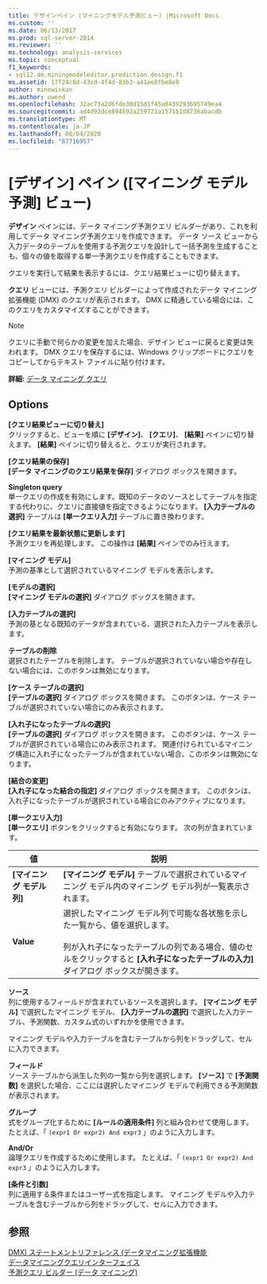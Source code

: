 ```yaml
---
title: デザインペイン (マイニングモデル予測ビュー) |Microsoft Docs
ms.custom: ''
ms.date: 06/13/2017
ms.prod: sql-server-2014
ms.reviewer: ''
ms.technology: analysis-services
ms.topic: conceptual
f1_keywords:
- sql12.dm.miningmodeleditor.prediction.design.f1
ms.assetid: 17f24c8d-43cd-4f4d-83b3-a41ee8fbe8e8
author: minewiskan
ms.author: owend
ms.openlocfilehash: 32ac73a2d6fde38d15d1f45a8439293695749ea4
ms.sourcegitcommit: ad4d92dce894592a259721a1571b1d8736abacdb
ms.translationtype: MT
ms.contentlocale: ja-JP
ms.lasthandoff: 08/04/2020
ms.locfileid: "87716957"
---
```

# <a name="design-pane-mining-model-prediction-view"></a>[デザイン] ペイン ([マイニング モデル予測] ビュー)
  **デザイン** ペインには、データ マイニング予測クエリ ビルダーがあり、これを利用してデータ マイニング予測クエリを作成できます。 データ ソース ビューから入力データのテーブルを使用する予測クエリを設計して一括予測を生成することも、個々の値を取得する単一予測クエリを作成することもできます。  
  
 クエリを実行して結果を表示するには、クエリ結果ビューに切り替えます。  
  
 **クエリ** ビューには、予測クエリ ビルダーによって作成されたデータ マイニング拡張機能 (DMX) のクエリが表示されます。 DMX に精通している場合には、このクエリをカスタマイズすることができます。  
  
> [!NOTE]  
>  クエリに手動で何らかの変更を加えた場合、デザイン ビューに戻ると変更は失われます。 DMX クエリを保存するには、Windows クリップボードにクエリをコピーしてからテキスト ファイルに貼り付けます。  
  
 **詳細:** [データ マイニング クエリ](data-mining/data-mining-queries.md)  
  
## <a name="options"></a>Options  
 **[クエリ結果ビューに切り替え]**  
 クリックすると、ビューを順に **[デザイン]**、 **[クエリ]**、 **[結果]** ペインに切り替えます。 **[結果]** ペインに切り替えると、クエリが実行されます。  
  
 **[クエリ結果の保存]**  
 **[データ マイニングのクエリ結果を保存]** ダイアログ ボックスを開きます。  
  
 **Singleton query**  
 単一クエリの作成を有効にします。既知のデータのソースとしてテーブルを指定する代わりに、クエリに直接値を指定できるようになります。 **[入力テーブルの選択]** テーブルは **[単一クエリ入力]** テーブルに置き換わります。  
  
 **[クエリ結果を最新状態に更新します]**  
 予測クエリを再処理します。 この操作は **[結果]** ペインでのみ行えます。  
  
 **[マイニング モデル]**  
 予測の基準として選択されているマイニング モデルを表示します。  
  
 **[モデルの選択]**  
 **[マイニング モデルの選択]** ダイアログ ボックスを開きます。  
  
 **[入力テーブルの選択]**  
 予測の基となる既知のデータが含まれている、選択された入力テーブルを表示します。  
  
 **テーブルの削除**  
 選択されたテーブルを削除します。 テーブルが選択されていない場合や存在しない場合には、このボタンは無効になります。  
  
 **[ケース テーブルの選択]**  
 **[テーブルの選択]** ダイアログ ボックスを開きます。 このボタンは、ケース テーブルが選択されていない場合にのみ表示されます。  
  
 **[入れ子になったテーブルの選択]**  
 **[テーブルの選択]** ダイアログ ボックスを開きます。 このボタンは、ケース テーブルが選択されている場合にのみ表示されます。 関連付けられているマイニング構造に入れ子になったテーブルが含まれていない場合、このボタンは無効になります。  
  
 **[結合の変更]**  
 **[入れ子になった結合の指定]** ダイアログ ボックスを開きます。 このボタンは、入れ子になったテーブルが選択されている場合にのみアクティブになります。  
  
 **[単一クエリ入力]**  
 **[単一クエリ]** ボタンをクリックすると有効になります。 次の列が含まれています。  
  
|値|説明|  
|-----------|-----------------|  
|**[マイニング モデル列]**|**[マイニング モデル]** テーブルで選択されているマイニング モデル内のマイニング モデル列が一覧表示されます。|  
|**Value**|選択したマイニング モデル列で可能な各状態を示した一覧から、値を選択します。<br /><br /> 列が入れ子になったテーブルの列である場合、値のセルをクリックすると **[入れ子になったテーブルの入力]** ダイアログ ボックスが開きます。|  
  
 **ソース**  
 列に使用するフィールドが含まれているソースを選択します。 **[マイニング モデル]** で選択したマイニング モデル、 **[入力テーブルの選択]** で選択した入力テーブル、予測関数、カスタム式のいずれかを使用できます。  
  
 マイニング モデルや入力テーブルを含むテーブルから列をドラッグして、セルに入力できます。  
  
 **フィールド**  
 ソース テーブルから派生した列の一覧から列を選択します。 **[ソース]** で **[予測関数]** を選択した場合、ここには選択したマイニング モデルで利用できる予測関数が表示されます。  
  
 **グループ**  
 式をグループ化するために **[ルールの適用条件]** 列と組み合わせて使用します。 たとえば、「 `(expr1 Or expr2) And expr3` 」のように入力します。  
  
 **And/Or**  
 論理クエリを作成するために使用します。 たとえば、「 `(expr1 Or expr2) And expr3` 」のように入力します。  
  
 **[条件と引数]**  
 列に適用する条件またはユーザー式を指定します。 マイニング モデルや入力テーブルを含むテーブルから列をドラッグして、セルに入力できます。  
  
## <a name="see-also"></a>参照  
 [DMX&#41; ステートメントリファレンス &#40;データマイニング拡張機能](/sql/dmx/data-mining-extensions-dmx-statements)   
 [データマイニングクエリインターフェイス](data-mining/data-mining-query-tools.md)   
 [予測クエリ ビルダー &#40;データ マイニング&#41;](prediction-query-builder-data-mining.md)  
  
  
